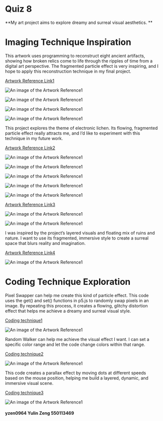 # Quiz 8

**My art project aims to explore dreamy and surreal visual aesthetics. **

# Imaging Technique Inspiration

This artwork uses programming to reconstruct eight ancient artifacts, showing how broken relics come to life through the ripples of time from a digital art perspective. The fragmented particle effect is very inspiring, and I hope to apply this reconstruction technique in my final project.

[Artwork Reference Link1](https://www.bilibili.com/video/BV1DC4y1d7gd/?spm_id_from=333.337.search-card.all.click&vd_source=a1518caac7875e4722f1d25a07010a11)

![An image of the Artwork Reference1](readmeImages/1.png) 

![An image of the Artwork Reference1](readmeImages/2.png)

![An image of the Artwork Reference1](readmeImages/3.png)

![An image of the Artwork Reference1](readmeImages/4.png)


This project explores the theme of electronic lichen. Its flowing, fragmented particle effect really attracts me, and I’d like to experiment with this technique in my future work.


[Artwork Reference Link2](https://www.bilibili.com/video/BV1mM411U7cn/?spm_id_from=333.788.recommend_more_video.17&vd_source=a1518caac7875e4722f1d25a07010a11)

![An image of the Artwork Reference1](readmeImages/5.png) 

![An image of the Artwork Reference1](readmeImages/6.png)

![An image of the Artwork Reference1](readmeImages/7.png)

![An image of the Artwork Reference1](readmeImages/8.png)

![An image of the Artwork Reference1](readmeImages/9.png)


[Artwork Reference Link3](https://www.bilibili.com/video/BV1CA41197fX/?spm_id_from=333.788.recommend_more_video.-1&vd_source=a1518caac7875e4722f1d25a07010a11)

![An image of the Artwork Reference1](readmeImages/10.png)

![An image of the Artwork Reference1](readmeImages/11.png)


I was inspired by the project’s layered visuals and floating mix of ruins and nature. I want to use its fragmented, immersive style to create a surreal space that blurs reality and imagination.

[Artwork Reference Link4](https://cifra.com/project/3e372bdb-86de-47ee-84d5-a8790141450b)

![An image of the Artwork Reference1](readmeImages/12.png)


# Coding Technique Exploration

Pixel Swapper can help me create this kind of particle effect. This code uses the get() and set() functions in p5.js to randomly swap pixels in an image. By repeating this process, it creates a flowing, glitchy distortion effect that helps me achieve a dreamy and surreal visual style.

[Coding technique1](https://happycoding.io/tutorials/p5js/images/pixel-swapperv)

![An image of the Artwork Reference1](readmeImages/13.png)


Random Walker can help me achieve the visual effect I want. I can set a specific color range and let the code change colors within that range.

[Coding technique2](https://happycoding.io/tutorials/p5js/animation/random-walker)

![An image of the Artwork Reference1](readmeImages/14.png)


This code creates a parallax effect by moving dots at different speeds based on the mouse position, helping me build a layered, dynamic, and immersive visual scene.

[Coding technique3](https://happycoding.io/tutorials/p5js/creating-classes/parallax-dots)

![An image of the Artwork Reference1](readmeImages/15.png)

#### yzen0964 Yulin Zeng 550113469